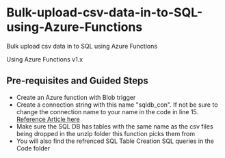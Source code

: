 # Bulk-upload-csv-data-in-to-SQL-using-Azure-Functions
Bulk upload csv data in to SQL using Azure Functions

Using Azure Functions v1.x

## Pre-requisites and Guided Steps
- Create an Azure function with Blob trigger
- Create a connection string with this name "sqldb_con". If not be sure to change the connection name to your name in the code in line 15. [Reference Article here](https://docs.microsoft.com/en-us/azure/azure-functions/functions-scenario-database-table-cleanup)
- Make sure the SQL DB has tables with the same name as the csv files being dropped in the unzip folder this function picks them from
- You will also find the refrenced SQL Table Creation SQL queries in the Code folder
